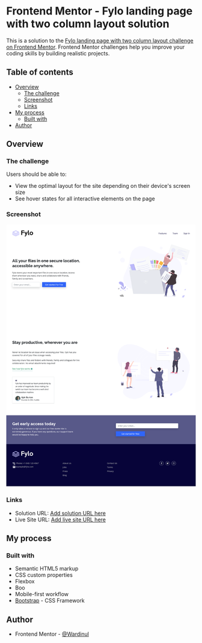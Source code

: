 # Frontend Mentor - Fylo landing page with two column layout solution

This is a solution to the [Fylo landing page with two column layout challenge on Frontend Mentor](https://www.frontendmentor.io/challenges/fylo-landing-page-with-two-column-layout-5ca5ef041e82137ec91a50f5). Frontend Mentor challenges help you improve your coding skills by building realistic projects. 

## Table of contents

- [Overview](#overview)
  - [The challenge](#the-challenge)
  - [Screenshot](#screenshot)
  - [Links](#links)
- [My process](#my-process)
  - [Built with](#built-with)
- [Author](#author)

## Overview

### The challenge

Users should be able to:

- View the optimal layout for the site depending on their device's screen size
- See hover states for all interactive elements on the page

### Screenshot

![](images/screenshot.png)

### Links

- Solution URL: [Add solution URL here](https://github.com/Wardinul/Fylo-landing-page-with-two-column-layout)
- Live Site URL: [Add live site URL here](https://wardinul.github.io/Fylo-landing-page-with-two-column-layout/)

## My process

### Built with

- Semantic HTML5 markup
- CSS custom properties
- Flexbox
- Boo
- Mobile-first workflow
- [Bootstrap](https://getbootstrap.com/) - CSS Framework

## Author

- Frontend Mentor - [@Wardinul](https://www.frontendmentor.io/profile/Wardinul)